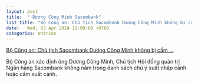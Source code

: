 ```yaml
---
layout: post
title:  " Dương Công Minh Sacombank"
list_title: "Bộ Công an: Chủ tịch Sacombank Dương Công Minh không bị cấm ..."
date:   Wed, 03 Apr 2024 12:00:00 +0700
categories: entries
---
```

[Bộ Công an: Chủ tịch Sacombank Dương Công Minh không bị cấm ...](https://congthuong.vn/bo-cong-an-bac-bo-thong-tin-chu-tich-sacombank-duong-cong-minh-bi-cam-xuat-canh-312423.html)

Bộ Công an xác định ông Dương Công Minh, Chủ tịch Hội đồng quản trị Ngân hàng Sacombank không nằm trong danh sách chú ý xuất nhập cảnh hoặc cấm xuất cảnh.

